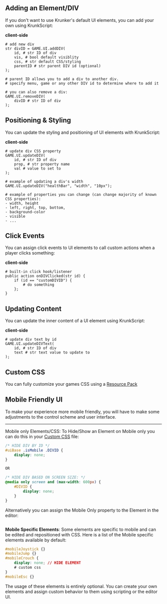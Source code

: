 ## Adding an Element/DIV

If you don't want to use Krunker's default UI elements, you can add your own using KrunkScript:

<p class="hidep"><strong class="client-side">client-side</strong></p>

```krunkscript
# add new div
str divID = GAME.UI.addDIV(
    id, # str ID of div
    vis, # bool default visiblity
    css, # str default CSS/styling
	parentID # str parent DIV id (optional)
);

# parent ID allows you to add a div to another div.
# specify menu, game or any other DIV id to determine where to add it

# you can also remove a div:
GAME.UI.removeDIV(
    divID # str ID of div
);
```

## Positioning & Styling

You can update the styling and positioning of UI elements with KrunkScript:

<p class="hidep"><strong class="client-side">client-side</strong></p>

```krunkscript
# update div CSS property
GAME.UI.updateDIV(
    id, # str ID of div
    prop, # str property name
    val # value to set to
);

# example of updating a div's width
GAME.UI.updateDIV("healthBar", "width", "10px");

# example of properties you can change (can change majority of known CSS properties):
- width, height
- left, right, top, bottom,
- background-color
- visible
- ...
```

## Click Events

You can assign click events to UI elements to call custom actions when a player clicks something:

<p class="hidep"><strong class="client-side">client-side</strong></p>

```krunkscript
# built-in click hook/listener
public action onDIVClicked(str id) {
    if (id == "customDIVID") {
        # do something
    };
}
```

## Updating Content

You can update the inner content of a UI element using KrunkScript:

<p class="hidep"><strong class="client-side">client-side</strong></p>

```krunkscript
# update div text by id
GAME.UI.updateDIVText(
    id, # str ID of div
    text # str text value to update to
);
```

## Custom CSS

You can fully customize your games CSS using a [Resource Pack](./files/mod-resource_packs?id=custom-css)

## Mobile Friendly UI

To make your experience more mobile friendly, you will have to make some adjustments to the control scheme and user interface.

___

Mobile only Elements/CSS: To Hide/Show an Element on Mobile only you can do this in your [Custom CSS](./files/user_interface?id=custom-css) file:

```css
/* HIDE DIV BY ID */
#uiBase .isMobile .DIVID {
    display: none;
}

OR

/* HIDE DIV BASED ON SCREEN SIZE: */
@media only screen and (max-width: 600px) {
    #DIVID {
        display: none;
    }
}
```
Alternatively you can assign the Mobile Only property to the Element in the editor:
```css
```

**Mobile Specific Elements**: Some elements are specific to mobile and can be edited and repositioned with CSS. Here is a list of the Mobile specific elements available by default:

```css
#mobileJoystick {}
#mobileJump {}
#mobileCrouch {
    display: none; // HIDE ELEMENT
	# custom css
}
#mobileEsc {}
```

The usage of these elements is entirely optional. You can create your own elements and assign custom behavior to them using scripting or the editor UI.

